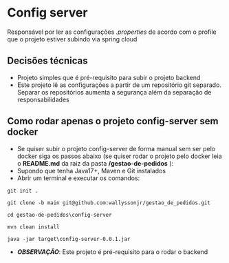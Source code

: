 # Config server
Responsável por ler as configurações _.properties_ de acordo com o profile que o projeto estiver subindo via spring cloud


## Decisões técnicas

- Projeto simples que é pré-requisito para subir o projeto backend
- Este projeto lê as configurações a partir de um repositório git separado. Separar os repositórios aumenta a segurança além da separação de responsabilidades

## Como rodar apenas o projeto config-server sem docker
- Se quiser subir o projeto config-server de forma manual sem ser pelo docker siga os passos abaixo (se quiser rodar o projeto pelo docker leia o **README.md** da raiz da pasta **/gestao-de-pedidos** ):
- Supondo que tenha Java17+, Maven e Git instalados
- Abrir um terminal e executar os comandos:
```
git init .
```
```
git clone -b main git@github.com:wallyssonjr/gestao_de_pedidos.git
```
```
cd gestao-de-pedidos\config-server
```
```
mvn clean install
```
```
java -jar target\config-server-0.0.1.jar
```
- **_OBSERVAÇÃO_**: Este projeto é pré-requisito para o rodar o backend 